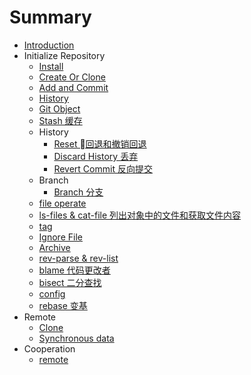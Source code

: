 # Summary

* [Introduction](README.md)
* Initialize Repository
  * [Install](local/install.md)
  * [Create Or Clone](local/create-or-clone.md)
  * [Add and Commit](local/add-and-commit.md)
  * [History](local/history.md)
  * [Git Object](local/object.md)
  * [Stash 缓存](local/stash.md)
  * History
    * [Reset 回退和撤销回退](local/history/reset.md)
    * [Discard History 丢弃](local/history/discard-history.md)
    * [Revert Commit 反向提交](local/history/revert-commit.md)
  * Branch
    * [Branch 分支](local/branch/git-branch.md)
  * [file operate](local/delete.md)
  * [ls-files & cat-file 列出对象中的文件和获取文件内容](./local/file-in-object.md)
  * [tag](local/tag.md)
  * [Ignore File](local/ignore-file.md)
  * [Archive](local/archive.md)
  * [rev-parse & rev-list](local/rev-parse.md)
  * [blame 代码更改者](local/blame.md)
  * [bisect 二分查找](local/bisect.md)
  * [config](local/config.md)
  * [rebase 变基](local/rebase.md)
* Remote
  * [Clone](remote/clone.md)
  * [Synchronous data](remote/synchronous-data.md)
* Cooperation
  * [remote](cooperation/remote.md)
